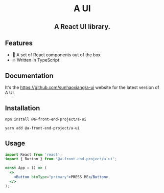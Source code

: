 <h1 align="center">A UI</h1>
<h2 align="center">A React UI library.</h2>

## Features

- 💪 A set of React components out of the box
- 🔥 Written in TypeScript

## Documentation

It's the https://github.com/sunhaoxiang/a-ui website for the latest version of A UI.

## Installation

```bash
npm install @a-front-end-project/a-ui
```

```bash
yarn add @a-front-end-project/a-ui
```

## Usage

```jsx
import React from 'react';
import { Button } from '@a-front-end-project/a-ui';

const App = () => (
  <>
    <Button btnType="primary">PRESS ME</Button>
  </>
);
```
